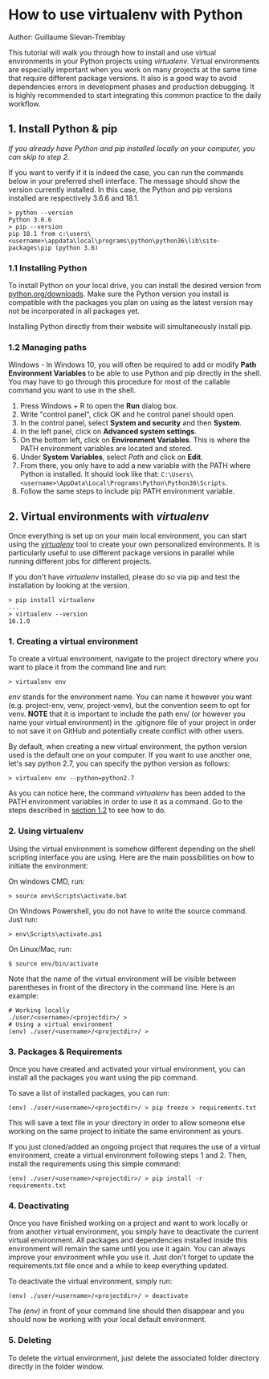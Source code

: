 # How to use virtualenv with Python

Author: Guillaume Slevan-Tremblay

This tutorial will walk you through how to install and use virtual environments in your Python projects using *virtualenv*. Virtual environments are especially important when you work on many projects at the same time that require different package versions. It also is a good way to avoid dependencies errors in development phases and production debugging. It is highly recommended to start integrating this common practice to the daily workflow.

## 1. Install Python & pip
*If you already have Python and pip installed locally on your computer, you can skip to step 2.*

If you want to verify if it is indeed the case, you can run the commands below in your preferred shell interface. The message should show the version currently installed. In this case, the Python and pip versions installed are respectively 3.6.6 and 18.1.

```
> python --version
Python 3.6.6
> pip --version
pip 18.1 from c:\users\<username>\appdata\local\programs\python\python36\lib\site-packages\pip (python 3.6)
```

### 1.1 Installing Python
To install Python on your local drive, you can install the desired version from [python.org/downloads](https://www.python.org/downloads/). Make sure the Python version you install is compatible with the packages you plan on using as the latest version may not be incorporated in all packages yet.

Installing Python directly from their website will simultaneously install pip.

### 1.2 Managing paths
Windows - In Windows 10, you will often be required to add or modify **Path Environment Variables** to be able to use Python and pip directly in the shell. You may have to go through this procedure for most of the callable command you want to use in the shell.

1. Press Windows + R to open the **Run** dialog box.
2. Write "control panel", click OK and he control panel should open.
3. In the control panel, select **System and security** and then **System**.
4. In the left panel, click on **Advanced system settings**.
5. On the bottom left, click on **Environment Variables**. This is where the PATH environment variables are located and stored.
6. Under **System Variables**, select *Path* and click on **Edit**.
7. From there, you only have to add a new variable with the PATH where Python is installed. It should look like that: ```C:\Users\<username>\AppData\Local\Programs\Python\Python36\Scripts```.
8. Follow the same steps to include pip PATH environment variable.

## 2. Virtual environments with *virtualenv*
Once everything is set up on your main local environment, you can start using the [*virtualenv*](https://virtualenv.pypa.io/en/latest/) tool to create your own personalized environments. It is particularly useful to use different package versions in parallel while running different jobs for different projects.

If you don't have *virtualenv* installed, please do so via pip and test the installation by looking at the version.
```
> pip install virtualenv
...
> virtualenv --version
16.1.0
```

### 1. Creating a virtual environment
To create a virtual environment, navigate to the project directory where you want to place it from the command line and run:
```
> virtualenv env
```
*env* stands for the environment name. You can name it however you want (e.g. project-env, venv, project-venv), but the convention seem to opt for venv. **NOTE** that it is important to include the path env/ (or however you name your virtual environment) in the .gitignore file of your project in order to not save it on GitHub and potentially create conflict with other users.

By default, when creating a new virtual environment, the python version used is the default one on your computer. If you want to use another one, let's say python 2.7, you can specify the python version as follows:
```
> virtualenv env --python=python2.7
```
As you can notice here, the command *virtualenv* has been added to the PATH environment variables in order to use it as a command. Go to the steps described in [section 1.2](#1.2-managing-paths) to see how to do.

### 2. Using virtualenv
Using the virtual environment is somehow different depending on the shell scripting interface you are using. Here are the main possibilities on how to initiate the environment:

On windows CMD, run:
```
> source env\Scripts\activate.bat
```
On Windows Powershell, you do not have to write the source command. Just run:
```
> env\Scripts\activate.ps1
```
On Linux/Mac, run:
```
$ source env/bin/activate
```

Note that the name of the virtual environment will be visible between parentheses in front of the directory in the command line. Here is an example:
```
# Working locally
./user/<username>/<projectdir>/ >
# Using a virtual environment
(env) ./user/<username>/<projectdir>/ >
```

### 3. Packages & Requirements
Once you have created and activated your virtual environment, you can install all the packages you want using the pip command.

To save a list of installed packages, you can run:
```
(env) ./user/<username>/<projectdir>/ > pip freeze > requirements.txt
```
This will save a text file in your directory in order to allow someone else working on the same project to initiate the same environment as yours.

If you just cloned/added an ongoing project that requires the use of a virtual environment, create a virtual environment following steps 1 and 2. Then, install the requirements using this simple command:
```
(env) ./user/<username>/<projectdir>/ > pip install -r requirements.txt
```

### 4. Deactivating
Once you have finished working on a project and want to work locally or from another virtual environment, you simply have to deactivate the current virtual environment. All packages and dependencies installed inside this environment will remain the same until you use it again. You can always improve your environment while you use it. Just don't forget to update the requirements.txt file once and a while to keep everything updated.

To deactivate the virtual environment, simply run:
```
(env) ./user/<username>/<projectdir>/ > deactivate
```
The *(env)* in front of your command line should then disappear and you should now be working with your local default environment.

### 5. Deleting
To delete the virtual environment, just delete the associated folder directory directly in the folder window.
